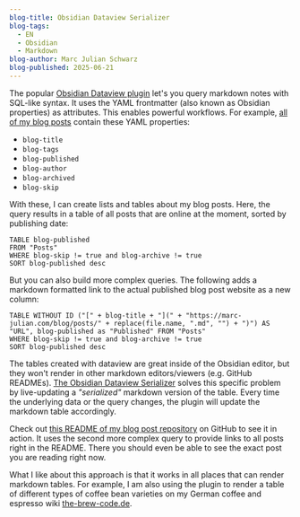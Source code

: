 ```yaml
---
blog-title: Obsidian Dataview Serializer
blog-tags:
  - EN
  - Obsidian
  - Markdown
blog-author: Marc Julian Schwarz
blog-published: 2025-06-21
---
```


The popular [Obsidian Dataview plugin](https://github.com/blacksmithgu/obsidian-dataview) let's you query markdown notes with SQL-like syntax. It uses the YAML frontmatter (also known as Obsidian properties) as attributes. This enables powerful workflows. For example, [all of my blog posts](https://github.com/marcjulianschwarz/obsidian-vault-blog) contain these YAML properties:

- `blog-title`
- `blog-tags`
- `blog-published`
- `blog-author`
- `blog-archived`
- `blog-skip`

With these, I can create lists and tables about my blog posts. Here, the query results in a table of all posts that are online at the moment, sorted by publishing date:

```
TABLE blog-published
FROM "Posts"
WHERE blog-skip != true and blog-archive != true
SORT blog-published desc
```

But you can also build more complex queries. The following adds a markdown formatted link to the actual published blog post website as a new column:

```
TABLE WITHOUT ID ("[" + blog-title + "](" + "https://marc-julian.com/blog/posts/" + replace(file.name, ".md", "") + ")") AS "URL", blog-published as "Published" FROM "Posts" 
WHERE blog-skip != true and blog-archive != true 
SORT blog-published desc
```

The tables created with dataview are great inside of the Obsidian editor, but they won't render in other markdown editors/viewers (e.g. GitHub READMEs). [The Obsidian Dataview Serializer](https://github.com/dsebastien/obsidian-dataview-serializer) solves this specific problem by live-updating a *"serialized"* markdown version of the table. Every time the underlying data or the query changes, the plugin will update the markdown table accordingly. 


Check out [this README of my blog post repository](https://github.com/marcjulianschwarz/obsidian-vault-blog) on GitHub to see it in action. It uses the second more complex query to provide links to all posts right in the README. There you should even be able to see the exact post you are reading right now.


What I like about this approach is that it works in all places that can render markdown tables. For example, I am also using the plugin to render a table of different types of coffee bean varieties on my German coffee and espresso wiki [the-brew-code.de](https://the-brew-code.de/Kaffee/Kaffee-%C3%9Cbersicht).


